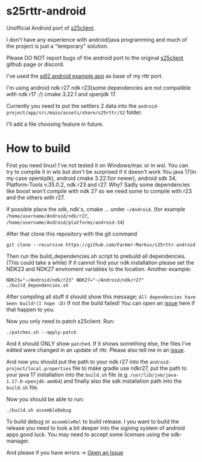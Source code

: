 # s25rttr-android
Unofficial Android port of [s25client](https://github.com/Return-To-The-Roots/s25client).

I don't have any experience with android/java programming and much of the project is just a "temporary" solution.

Please DO NOT report bugs of the android port to the original [s25client](https://github.com/Return-To-The-Roots/s25client) github page or discord.

I've used the [sdl2 android example app](https://github.com/libsdl-org/SDL/tree/SDL2/android-project) as base of my rttr port.

I'm using android ndk r27 ndk r23(some dependencies are not compatible with ndk r17 :/) cmake 3.22.1 and openjdk 17.

Currently you need to put the settlers 2 data into the `android-project/app/src/main/assets/share/s25rttr/S2` folder.

I'll add a file choosing feature in future.

# How to build

First you need linux! I've not tested it on Windows/mac or in wsl. You can try to compile it in wls but don't be surprised if it doesn't work
You java 17(in my case openkjdk), android cmake 3.22.1(or newer), android sdk 34, Platform-Tools v.35.0.2, ndk r23 and r27. Why? Sadly some dependencies like boost won't compile with ndk 27 so we need some to compile with r23 and the others with r27.

If possible place the sdk, ndk's, cmake ... under `~/Android`. (for example `/home/username/Android/ndk/r27`, `/home/username/Android/platforms/android-34`)

After that clone this repository with the git command

	git clone --recursive https://github.com/Farmer-Markus/s25rttr-android

Then run the build_dependencies.sh script to prebuild all dependencies. (This could take a while)
If it cannot find your ndk installation please set the NDK23 and NDK27 enviroment variables to the location.
Another example:

	NDK23="~/Android/ndk/r23" NDK27="~/Android/ndk/r27" ./build_dependencies.sh

After compiling all stuff it should show this message:
`All dependencies have been build!(I hope :D)`
If not the build failed! You can open an [issue](https://github.com/Farmer-Markus/s25rttr-android/issues) here if that happen to you.

Now you only need to patch s25client. Run:

	./patches.sh --apply-patch

And it should ONLY show `patched`. If it shows something else, the files I've edited were changed in an update of rttr. Please also tell me in an [issue](https://github.com/Farmer-Markus/s25rttr-android/issues).

And now you should put the path to your ndk r27 into the `android-project/local.properties` file to make gradle use ndkr27, put the path to your java 17 installation into the `build.sh` file (e.g. `/usr/lib/jvm/java-1.17.0-openjdk-amd64`) and finally also the sdk installation path into the `build.sh` file.

Now you should be able to run:

	./build.sh assembleDebug

To build debug or `assembleRel` to build release. I you want to build the release you need to look a bit deeper into the signing system of android apps good luck.
You may need to accept some licenses using the sdk-manager.

And please if you have errors -> [Open an Issue](https://github.com/Farmer-Markus/s25rttr-android/issues)
